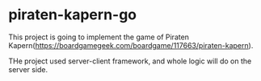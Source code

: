 # piraten-kapern-go

This project is going to implement the game of Piraten Kapern(https://boardgamegeek.com/boardgame/117663/piraten-kapern).

THe project used server-client framework, and whole logic will do on the server side. 
